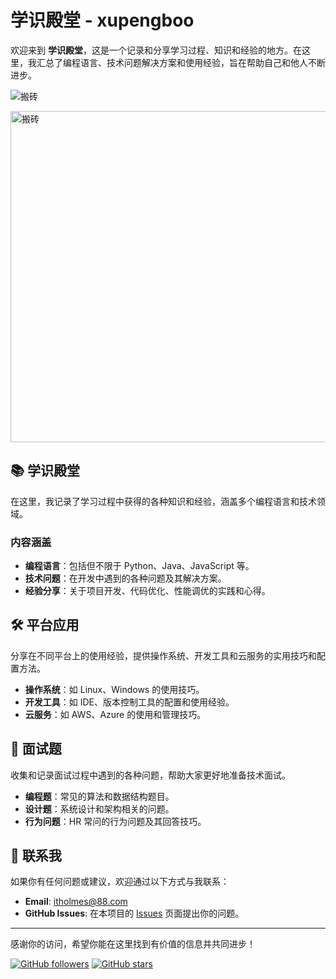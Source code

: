 # 学识殿堂 - xupengboo

欢迎来到 **学识殿堂**，这是一个记录和分享学习过程、知识和经验的地方。在这里，我汇总了编程语言、技术问题解决方案和使用经验，旨在帮助自己和他人不断进步。

![搬砖](https://github.com/user-attachments/assets/17b2f013-8fc1-45cf-9eea-ee205d43a8c8)

<img src="https://github.com/user-attachments/assets/17b2f013-8fc1-45cf-9eea-ee205d43a8c8" alt="搬砖" width="530" height="530"/>

## 📚 学识殿堂

在这里，我记录了学习过程中获得的各种知识和经验，涵盖多个编程语言和技术领域。

### 内容涵盖

- **编程语言**：包括但不限于 Python、Java、JavaScript 等。
- **技术问题**：在开发中遇到的各种问题及其解决方案。
- **经验分享**：关于项目开发、代码优化、性能调优的实践和心得。

## 🛠 平台应用

分享在不同平台上的使用经验，提供操作系统、开发工具和云服务的实用技巧和配置方法。

- **操作系统**：如 Linux、Windows 的使用技巧。
- **开发工具**：如 IDE、版本控制工具的配置和使用经验。
- **云服务**：如 AWS、Azure 的使用和管理技巧。

## 🎯 面试题

收集和记录面试过程中遇到的各种问题，帮助大家更好地准备技术面试。

- **编程题**：常见的算法和数据结构题目。
- **设计题**：系统设计和架构相关的问题。
- **行为问题**：HR 常问的行为问题及其回答技巧。

## 🌟 联系我

如果你有任何问题或建议，欢迎通过以下方式与我联系：

- **Email**: [itholmes@88.com](mailto:itholmes@88.com)
- **GitHub Issues**: 在本项目的 [Issues](https://github.com/xupengboo/xupengboo/issues) 页面提出你的问题。

---

感谢你的访问，希望你能在这里找到有价值的信息并共同进步！

[![GitHub followers](https://img.shields.io/github/followers/xupengboo?label=Follow&style=social)](https://github.com/xupengboo)
[![GitHub stars](https://img.shields.io/github/stars/xupengboo/xupengboo?style=social)](https://github.com/xupengboo/xupengboo/stargazers)
